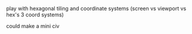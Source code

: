 play with hexagonal tiling and coordinate systems (screen vs viewport vs hex's 3 coord systems)

could make a mini civ

